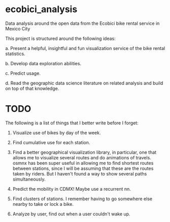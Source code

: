 # ecobici_analysis
Data analysis around the open data from the Ecobici bike rental service in Mexico City

This project is structured around the following ideas:

a. Present a helpful, insightful and fun visualization service of the bike rental statistics.

b. Develop data exploration abilities.

c. Predict usage.

d. Read the geographic data science literature on related analysis and build on top of that knowledge.

# TODO

The following is a list of things that I better write before I forget:

1. Visualize use of bikes by day of the week.

2. Find cumulative use for each station.

3. Find a better geographical visualization library, in particular, one that allows me to visualize several routes and do animations of travels. osmnx has been super useful in allowing me to find shortest routes between stations, since I will be assuming that these are the routes taken by riders. But I haven't found a way to show several paths simultaneously.

4. Predict the mobility in CDMX! Maybe use a recurrent nn.

5. Find clusters of stations. I remember having to go somewhere else nearby to take or lock a bike.

6. Analyze by user, find out when a user couldn't wake up.
